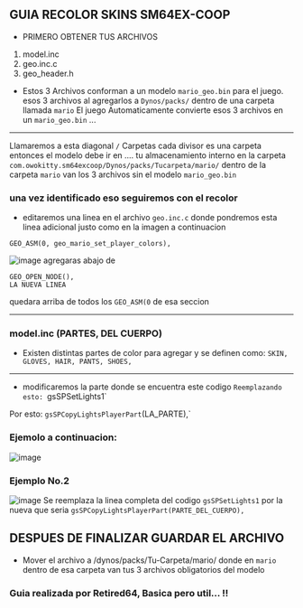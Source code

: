## GUIA RECOLOR SKINS SM64EX-COOP
* PRIMERO OBTENER TUS ARCHIVOS 
1. model.inc
2. geo.inc.c
3. geo_header.h
* Estos 3 Archivos conforman a un modelo `mario_geo.bin` para el juego.
esos 3 archivos al agregarlos a `Dynos/packs/` dentro de una carpeta llamada `mario` El juego Automaticamente convierte esos 3 archivos en un 
`mario_geo.bin` ...
___________________________________________________________________________

Llamaremos a esta diagonal `/` Carpetas cada divisor es una carpeta entonces 
el modelo debe ir en ....
tu almacenamiento interno en la carpeta 
`com.owokitty.sm64excoop/Dynos/packs/Tucarpeta/mario/`
dentro de la carpeta `mario` van los 3 archivos sin el modelo `mario_geo.bin`

### una vez identificado eso seguiremos con el recolor

* editaremos una linea en el archivo `geo.inc.c` donde pondremos esta linea adicional justo como en la imagen a continuacion
```
GEO_ASM(0, geo_mario_set_player_colors),
```
![image](https://cdn.discordapp.com/attachments/1120450661050499083/1167352683548643388/Screenshot_20231026-233724_QuickEdit2.png?ex=654dd0e8&is=653b5be8&hm=935d0ce676053c718f8a968841d26e60f1d713f72acae36f09716497122a4ed8&)
agregaras abajo de 
```
GEO_OPEN_NODE(),
LA NUEVA LINEA
```
quedara arriba de todos los
`GEO_ASM(0`
de esa seccion
_______________________________________________________________________________________________________

### model.inc (PARTES, DEL CUERPO)

* Existen distintas partes de color para agregar y se definen como:
`SKIN, GLOVES, HAIR, PANTS, SHOES,`
________________________________________________________________________________________________________
* modificaremos la parte donde se encuentra este codigo
`Reemplazando esto:
`gsSPSetLights1`

Por esto:
`gsSPCopyLightsPlayerPart`(LA_PARTE),`
### Ejemolo a continuacion:
![image](https://cdn.discordapp.com/attachments/1120450661050499083/1167354349673005066/Screenshot_20231026-234743_QuickEdit2.png?ex=654dd275&is=653b5d75&hm=361a8d658a80c73c2c33852174702014b03b9a1b2ae1e5010b805515065c47cb&)
### Ejemplo No.2
![image](https://cdn.discordapp.com/attachments/1120450661050499083/1167354367519760465/Screenshot_20231026-234750_QuickEdit2.png?ex=654dd279&is=653b5d79&hm=7e100dc419aaa8dc97b22444eda843923ca9b3e1def52d1c2a273318e57cef8b&)
Se reemplaza la linea completa del codigo `gsSPSetLights1`
por la nueva que seria `gsSPCopyLightsPlayerPart(PARTE_DEL_CUERPO),`

## DESPUES DE FINALIZAR GUARDAR EL ARCHIVO 
* Mover el archivo a /dynos/packs/Tu-Carpeta/mario/
donde en `mario` dentro de esa carpeta van tus 3 archivos obligatorios del modelo

### Guia realizada por Retired64, Basica pero util... !! 

